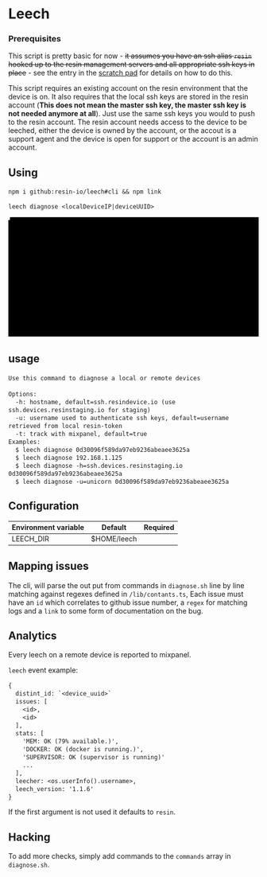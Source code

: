 # Leech

### Prerequisites

This script is pretty basic for now - ~~it assumes you have an ssh alias `resin`
hooked up to the resin management servers and all appropriate ssh keys in
place~~ - see the entry in the [scratch pad][scratch] for details on how to do
this.

This script requires an existing account on the resin environment that the
device is on. It also requires that the local ssh keys are stored in the resin
account (**This does not mean the master ssh key, the master ssh key is not
needed anymore at all**). Just use the same ssh keys you would to push to the
resin account. The resin account needs access to the device to be leeched,
either the device is owned by the account, or the accout is a support agent and
the device is open for support or the account is an admin account.

## Using

```
npm i github:resin-io/leech#cli && npm link
```

```
leech diagnose <localDeviceIP|deviceUUID>
```

![demo](output.gif)

## usage

```
Use this command to diagnose a local or remote devices

Options:
  -h: hostname, default=ssh.resindevice.io (use ssh.devices.resinstaging.io for staging)
  -u: username used to authenticate ssh keys, default=username retrieved from local resin-token
  -t: track with mixpanel, default=true
Examples:
  $ leech diagnose 0d30096f589da97eb9236abeaee3625a
  $ leech diagnose 192.168.1.125
  $ leech diagnose -h=ssh.devices.resinstaging.io 0d30096f589da97eb9236abeaee3625a
  $ leech diagnose -u=unicorn 0d30096f589da97eb9236abeaee3625a
```

## Configuration

| Environment variable | Default     | Required |
|-----------------------|-------------|----------|
| LEECH_DIR             | $HOME/leech |          |

## Mapping issues

The cli, will parse the out put from commands in `diagnose.sh` line by line matching against regexes defined in `/lib/contants.ts`, Each issue must have an `id` which correlates to github issue number, a `regex` for matching logs and a `link` to some form of documentation on the bug.

## Analytics

Every leech on a remote device is reported to mixpanel.

`leech` event example:
```
{
  distint_id: `<device_uuid>`
  issues: [
    <id>,
    <id>
  ],
  stats: [
    'MEM: OK (79% available.)',
    'DOCKER: OK (docker is running.)',
    'SUPERVISOR: OK (supervisor is running)'
    ...
  ],
  leecher: <os.userInfo().username>,
  leech_version: '1.1.6'
}
```

If the first argument is not used it defaults to `resin`.

## Hacking

To add more checks, simply add commands to the `commands` array in
`diagnose.sh`.

[scratch]:https://github.com/resin-io/hq/wiki/Scratch-Pad#accessing-user-devices
